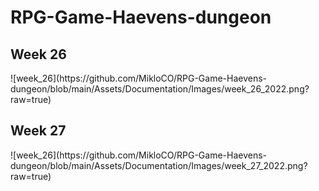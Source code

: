 # RPG-Game-Haevens-dungeon
<h2>Week 26</h2>
![week_26](https://github.com/MikloCO/RPG-Game-Haevens-dungeon/blob/main/Assets/Documentation/Images/week_26_2022.png?raw=true)
<h2>Week 27</h2>
![week_26](https://github.com/MikloCO/RPG-Game-Haevens-dungeon/blob/main/Assets/Documentation/Images/week_27_2022.png?raw=true)


